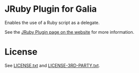 # JRuby Plugin for Galia

Enables the use of a Ruby script as a delegate.

See the [JRuby Plugin page on the website](https://galia.is/plugins/jruby/)
for more information.

# License

See [LICENSE.txt](LICENSE.txt) and
[LICENSE-3RD-PARTY.txt](LICENSE-3RD-PARTY.txt).
